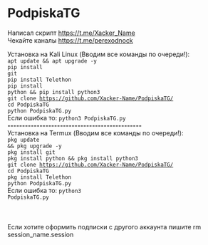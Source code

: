 # PodpiskaTG
Написал скрипт https://t.me/Xacker_Name
<br>
Чекайте каналы https://t.me/perexodnock
<br>

Установка на Kali Linux (Вводим все команды по очереди!):
<br>
<code>apt update && apt upgrade -y</code><br>
<code>pip install git</code><br>
<code>pip install Telethon</code><br>
<code>pip install python && pip install python3</code><br>
<code>git clone https://github.com/Xacker-Name/PodpiskaTG/</code><br>
<code>cd PodpiskaTG</code><br>
<code>python PodpiskaTG.py</code><br>
Если ошибка то:
<code>python3 PodpiskaTG.py</code><br>
<b>----------------------------------------------</b><br>
Установка на Termux (Вводим все команды по очереди!):
<br>
<code>pkg update && pkg upgrade -y</code><br>
<code>pkg install git</code><br>
<code>pkg install python && pkg install python3</code><br>
<code>git clone https://github.com/Xacker-Name/PodpiskaTG/</code><br>
<code>cd PodpiskaTG</code><br>
<code>pkg install Telethon</code><br>
<code>python PodpiskaTG.py</code><br>
Если ошибка то:
<code>python3 PodpiskaTG.py</code><br>
<br>
<br>
<br>Если хотите оформить подписки с другого аккаунта пишите rm session_name.session
